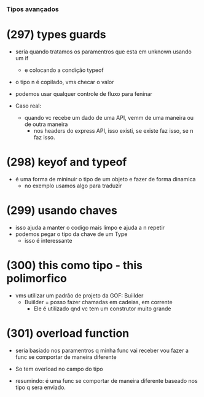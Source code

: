 ### Tipos avançados

# (297) types guards
  - seria quando tratamos os paramentros que esta em unknown usando um if
    - e colocando a condição typeof

  - o tipo n é copilado, vms checar o valor
  - podemos usar qualquer controle de fluxo para feninar

  - Caso real:
    - quando vc recebe um dado de uma API, vemm de uma maneira ou de outra
      maneira
      - nos headers do express API, isso existi, se existe faz isso, se n
      faz isso.

# (298) keyof and typeof
  - é uma forma de mininuir o tipo de um objeto e fazer de forma dinamica
    - no exemplo usamos algo para traduzir

# (299) usando chaves
  - isso ajuda a manter o codigo mais limpo e ajuda a n repetir
  - podemos pegar o tipo da chave de um Type
    - isso é interessante

# (300) this como tipo - this polimorfico
  - vms utilizar um padrão de projeto da GOF: Buiilder
    - Buiilder = posso fazer chamadas em cadeias, em corrente
      - Ele é utilizado qnd vc tem um construtor muito grande

# (301) overload function
  - seria basiado nos paramentros q minha func vai receber vou
    fazer a func se comportar de maneira diferente
  - So tem overload no campo do tipo

  - resumindo: é uma func se comportar de maneira diferente
    baseado nos tipo q sera enviado.
